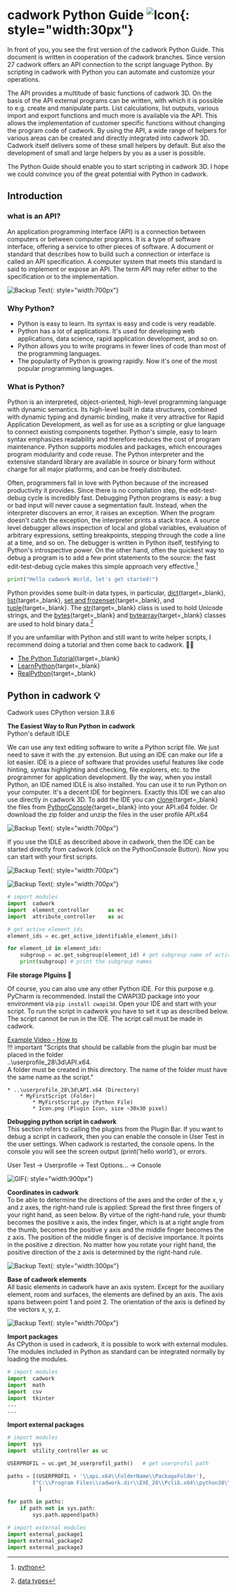 # cadwork Python Guide  ![Icon](img/pycon.png){: style="width:30px"}

In front of you, you see the first version of the cadwork Python Guide. 
This document is written in cooperation of the cadwork branches. 
Since version 27 cadwork offers an API connection to the script language Python. 
By scripting in cadwork with Python you can automate and customize your operations. 

The API provides a multitude of basic functions of cadwork 3D. On the basis of the API external programs can be written, with which it is possible to e.g. create and manipulate parts. 
List calculations, list outputs, various import and export functions and much more is available via the API. This allows the implementation of customer specific functions without changing the program code of cadwork. By using the API, a wide range of helpers for various areas can be created and directly integrated into cadwork 3D. Cadwork itself delivers some of these small helpers by default. But also the development of small and large helpers by you as a user is possible.

The Python Guide should enable you to start scripting in cadwork 3D. 
I hope we could convince you of the great potential with Python in cadwork. 



## Introduction

### what is an API?
An application programming interface (API) is a connection between computers or between computer programs. It is a type of software interface, offering a service to other pieces of software. A document or standard that describes how to build such a connection or interface is called an API specification. A computer system that meets this standard is said to implement or expose an API. The term API may refer either to the specification or to the implementation.

![Backup Text](img/python.png "cadwork API"){: style="width:700px"}


### Why Python?  

* Python is easy to learn. Its syntax is easy and code is very readable.
* Python has a lot of applications. It's used for developing web applications, data science, rapid application development, and so on.
* Python allows you to write programs in fewer lines of code than most of the programming languages.
* The popularity of Python is growing rapidly. Now it's one of the most popular programming languages.

### What is Python?  

Python is an interpreted, object-oriented, high-level programming language with dynamic semantics. Its high-level built in data structures, combined with dynamic typing and dynamic binding, make it very attractive for Rapid Application Development, as well as for use as a scripting or glue language to connect existing components together. Python's simple, easy to learn syntax emphasizes readability and therefore reduces the cost of program maintenance. Python supports modules and packages, which encourages program modularity and code reuse. The Python interpreter and the extensive standard library are available in source or binary form without charge for all major platforms, and can be freely distributed.

Often, programmers fall in love with Python because of the increased productivity it provides. Since there is no compilation step, the edit-test-debug cycle is incredibly fast. Debugging Python programs is easy: a bug or bad input will never cause a segmentation fault. Instead, when the interpreter discovers an error, it raises an exception. When the program doesn't catch the exception, the interpreter prints a stack trace. A source level debugger allows inspection of local and global variables, evaluation of arbitrary expressions, setting breakpoints, stepping through the code a line at a time, and so on. The debugger is written in Python itself, testifying to Python's introspective power. On the other hand, often the quickest way to debug a program is to add a few print statements to the source: the fast edit-test-debug cycle makes this simple approach very effective.[^1]
[^1]: [python](https://www.python.org/doc/essays/blurb/)

```python
print("Hello cadwork World, let's get started!")
```


Python provides some built-in data types, in particular, [dict](https://docs.python.org/3/library/stdtypes.html#dict){target=_blank}, [list](https://docs.python.org/3/library/stdtypes.html#list){target=_blank}, [set and frozenset](https://docs.python.org/3/library/stdtypes.html#set){target=_blank}, and [tuple](https://docs.python.org/3/library/stdtypes.html#tuple){target=_blank}. The [str](https://docs.python.org/3/library/stdtypes.html#str){target=_blank} class is used to hold Unicode strings, and the [bytes](https://docs.python.org/3/library/stdtypes.html#bytes){target=_blank} and [bytearray](https://docs.python.org/3/library/stdtypes.html#bytearray){target=_blank} classes are used to hold binary data.[^2]
[^2]: [data types](https://docs.python.org/3/library/datatypes.html)

If you are unfamiliar with Python and still want to write helper scripts, I recommend doing a tutorial and then come back to cadwork. :woman_student: <br>

* [The Python Tutorial](https://docs.python.org/3.4/tutorial/){target=_blank}
* [LearnPython](https://www.learnpython.org/){target=_blank}
* [RealPython](https://realpython.com/){target=_blank}


## Python in cadwork :bulb:  <br>
Cadwork uses CPython version 3.8.6 


**The Easiest Way to Run Python in cadwork**<br>
Python's default IDLE

We can use any text editing software to write a Python script file.
We just need to save it with the .py extension. But using an IDE can make our life a lot easier. IDE is a piece of software that provides useful features like code hinting, syntax highlighting and checking, file explorers, etc. to the programmer for application development.
By the way, when you install Python, an IDE named IDLE is also installed. You can use it to run Python on your computer. It's a decent IDE for beginners. Exactly this IDE we can also use directly in cadwork 3D. 
To add the IDE you can [clone](https://docs.github.com/en/github/creating-cloning-and-archiving-repositories/cloning-a-repository-from-github/cloning-a-repository){target=_blank} the files from [PythonConsole](https://github.com/CadworkMontreal/PythonConsole){target=_blank} into your API.x64 folder. Or download the zip folder and unzip the files in the user profile API.x64

![Backup Text](img/idle.png "GitHub"){: style="width:700px"}

If you use the IDLE as described above in cadwork, then the IDE can be started directly from cadwork (click on the PythonConsole Button). Now you can start with your first scripts. 

![Backup Text](img/bar.png "cadwork Plugin bar"){: style="width:700px"}



![Backup Text](img/idle_script.png "Example  using IDLE"){: style="width:700px"}



```python
# import modules
import  cadwork   
import  element_controller      as ec
import  attribute_controller    as ac

# get active element_ids
element_ids = ec.get_active_identifiable_element_ids()

for element_id in element_ids:
    subgroup = ac.get_subgroup(element_id) # get subgroup name of active element_ids
    print(subgroup) # print the subgroup names
```


**File storage Plguins :file_folder:**  <br>

Of course, you can also use any other Python IDE. 
For this purpose e.g. PyCharm is recommended. 
Install the CWAPI3D package into your environment via ```pip install cwapi3d```. Open your IDE and start with your script.
To run the script in cadwork you have to set it up as described below. 
The script cannot be run in the IDE. The script call must be made in cadwork. 

[Example Video - How to](example.md#Videos) <br>
!!! important "Scripts that should be callable from the plugin bar must be placed in the folder<br> ..\userprofile_28\3d\API.x64. <br>A folder must be created in this directory. The name of the folder must have the same name as the script."
    
    * ..\userprofile_28\3d\API.x64 (Directory)
        * MyFirstScript (Folder)
            * MyFirstScript.py (Python File)
            * Icon.png (Plugin Icon, size ~30x30 pixel)



**Debugging python script in cadwork**<br>
This section refers to calling the plugins from the Plugin Bar.
If you want to debug a script in cadwork, then you can enable the console in User Test in the user settings. When cadwork is restarted, the console opens. 
In the console you will see the screen output (print('hello world'), or errors. 

User Test -> Userprofile -> Test Options... -> Console


![GIF](img/console.gif){: style="width:900px"}


**Coordinates in cadwork** <br>
To be able to determine the directions of the axes and the order of the x, y and z axes, the right-hand rule is applied:
Spread the first three fingers of your right hand, as seen below. By virtue of the right-hand rule, your thumb becomes the positive x axis, the index finger, which is at a right angle from the thumb, becomes the positive y axis and the middle finger becomes the z axis. The position of the middle finger is of decisive importance. It points in the positive z direction. No matter how you rotate your right hand, the positive direction of the z axis is determined by the right-hand rule.

![Backup Text](img/coordinate.png "https://de-manual.elcovision.com/koordinatensystem-definieren.html"){: style="width:300px"}


**Base of cadwork elements** <br>
All basic elements in cadwork have an axis system. Except for the auxiliary element, room and surfaces, the elements are defined by an axis. The axis spans between point 1 and point 2. 
The orientation of the axis is defined by the vectors x, y, z. 

![Backup Text](img/points.png "cadwork axis"){: style="width:700px"}

**Import packages** <br>
As CPython is used in cadwork, it is possible to work with external modules. The modules included in Python as standard can be integrated normally by loading the modules. 

```python
# import modules
import  cadwork  
import  math
import  csv
import  tkinter
...
...
```

**Import external packages** <br>
```python
# import modules
import  sys                                 
import  utility_controller as uc

USERPROFIL = uc.get_3d_userprofil_path()   # get userprofil path

paths = [(USERPROFIL + '\\api.x64\\FolderName\\PackageFolder'),
        ("C:\\Program Files\\cadwork.dir\\EXE_28\\Pclib.x64\\python38\\site-packages")
          ]

for path in paths:
    if path not in sys.path:
        sys.path.append(path)

# import external modules
import external_package1                    
import external_package2
import external_package3

```